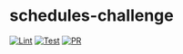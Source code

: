 # schedules-challenge

[![Lint](https://github.com/ericloureiro/schedules-challenge/actions/workflows/lint.yml/badge.svg)](https://github.com/ericloureiro/schedules-challenge/actions/workflows/lint.yml) [![Test](https://github.com/ericloureiro/schedules-challenge/actions/workflows/test.yml/badge.svg)](https://github.com/ericloureiro/schedules-challenge/actions/workflows/test.yml) [![PR](https://github.com/ericloureiro/schedules-challenge/actions/workflows/pr.yml/badge.svg)](https://github.com/ericloureiro/schedules-challenge/actions/workflows/pr.yml)


